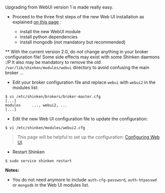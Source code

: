 Upgrading from WebUI version 1 is made really easy. 

* Proceed to the three first steps of the new Web UI installation as explained [on this page](https://github.com/shinken-monitoring/mod-webui/wiki/Installation) : 

  - install the new WebUI module
  - install python dependencies
  - install mongodb (not mandatory but recommended) 

** With the current version 2.0, do not change anything in your broker configuration file! Some side effects may exist with some Shinken daemons :/P It also may be mandatory to remove the old `/var/lib/shinken/modules/webui` directory to avoid confusing the main broker ...
* Edit your broker configuration file and replace `webui` with `webui2` in the modules list:
```
$ vi /etc/shinken/brokers/broker-master.cfg
[...]
modules     ..., webui2, ...
[...]
```

* Edit the new Web UI configuration file to update the configuration:
```
$ vi /etc/shinken/modules/webui2.cfg
```

> This page will be helpful to set up the configuration: [Configuring Web UI](https://github.com/shinken-monitoring/mod-webui/wiki/Configuration---Main-parameters). 

* Restart Shinken
```
$ sudo service shinken restart
```

**Notes:**
* You do not need anymore to include `auth-cfg-password`, `auth-htpasswd` or `mongodb` in the Web UI modules list.
